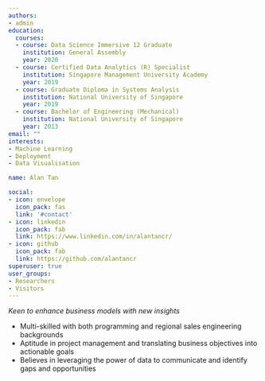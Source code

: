 ```yaml
---
authors:
- admin
education:
  courses:
  - course: Data Science Immersive 12 Graduate
    institution: General Assembly
    year: 2020
  - course: Certified Data Analytics (R) Specialist  
    institution: Singapore Management University Academy
    year: 2019  
  - course: Graduate Diploma in Systems Analysis
    institution: National University of Singapore
    year: 2019
  - course: Bachelor of Engineering (Mechanical)
    institution: National University of Singapore
    year: 2013
email: ""
interests:
- Machine Learning
- Deployment
- Data Visualisation

name: Alan Tan

social:
- icon: envelope
  icon_pack: fas
  link: '#contact'
- icon: linkedin
  icon_pack: fab
  link: https://www.linkedin.com/in/alantancr/
- icon: github
  icon_pack: fab
  link: https://github.com/alantancr
superuser: true
user_groups:
- Researchers
- Visitors
---
```


*Keen to enhance business models with new insights*

- Multi-skilled with both programming and regional sales engineering backgrounds 
- Aptitude in project management and translating business objectives into actionable goals 
- Believes in leveraging the power of data to communicate and identify gaps and opportunities